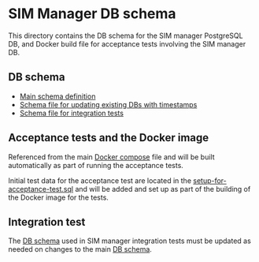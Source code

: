 # SIM Manager DB schema

This directory contains the DB schema for the SIM manager PostgreSQL DB, and
Docker build file for acceptance tests involving the SIM manager DB.

## DB schema

 * [Main schema definition](./init.sql)
 * [Schema file for updating existing DBs with timestamps](./add-timestamps.sql)
 * [Schema file for integration tests](../simmanager/src/integration-test/resources/init.sql)

## Acceptance tests and the Docker image

Referenced from the main [Docker compose](../../docker-compose.yaml) file and will be built
automatically as part of running the acceptance tests.

Initial test data for the acceptance test are located in the
[setup-for-acceptance-test.sql](./setup-for-acceptance-test.sql) and will be added and set
up as part of the building of the Docker image for the tests.

## Integration test

The [DB schema](../simmanager/src/integration-test/resources/init.sql) used in SIM manager
integration tests must be updated as needed on changes to the main [DB schema](./init.sql).
